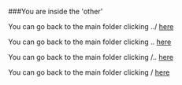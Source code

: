 ###You are inside the 'other'   

You can go back to the main folder clicking ../  [here](../)

You can go back to the main folder clicking .. [here](..)

You can go back to the main folder clicking /.. [here](/..)

You can go back to the main folder clicking / [here](/)
